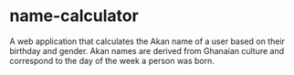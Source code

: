 # name-calculator
A web application that calculates the Akan name of a user based on their birthday and gender. Akan names are derived from Ghanaian culture and correspond to the day of the week a person was born.
